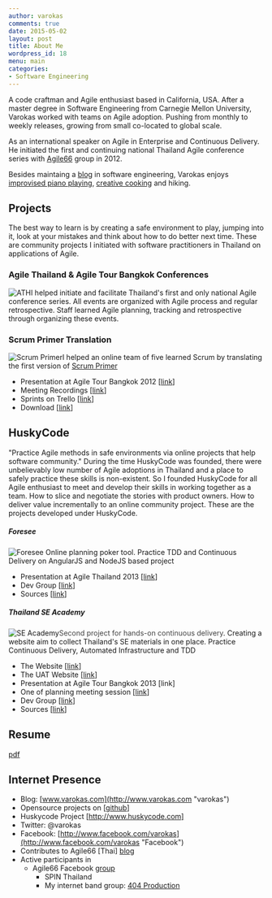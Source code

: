 ```yaml
---
author: varokas
comments: true
date: 2015-05-02
layout: post
title: About Me 
wordpress_id: 18
menu: main
categories:
- Software Engineering
---
```


A code craftman and Agile enthusiast based in California, USA. After a master degree in Software Engineering from Carnegie Mellon University, Varokas worked with teams on Agile adoption. Pushing from monthly to weekly releases, growing from small co-located to global scale. 

As an international speaker on Agile in Enterprise and Continuous Delivery. He initiated the first and continuing national Thailand Agile conference series with [Agile66](http://www.facebook.com/groups/agile66) group in 2012.

Besides maintaing a [blog](http://www.varokas.com/) in software engineering, Varokas enjoys [improvised piano playing](https://soundcloud.com/varokas), [creative cooking](https://www.facebook.com/varokas/media_set?set=a.10151285672213690.525415.709838689&type=3) and hiking.



## Projects
The best way to learn is by creating a safe environment to play, jumping into it, look at your mistakes and think about how to do better next time. These are community projects I initiated with software practitioners in Thailand on applications of Agile.

### Agile Thailand & Agile Tour Bangkok Conferences

![ATH](/images/2014/06/ath2013.jpg)I helped initiate and facilitate Thailand's first and only national Agile conference series. All events are organized with Agile process and regular retrospective. Staff learned Agile planning, tracking and retrospective through organizing these events.

### Scrum Primer Translation

![Scrum Primer](/images/scrum_primer.png)I helped an online team of five learned Scrum by translating the first version of [Scrum Primer](http://www.scrumprimer.org/home)

*   Presentation at Agile Tour Bangkok 2012 [[link](http://www.youtube.com/watch?v=LXRoZ6d_sSw)]
*   Meeting Recordings [[link](http://www.youtube.com/watch?v=wvaZv4BRWTc&list=PL0BB86F3A56D2CCF7)]
*   Sprints on Trello [[link](https://trello.com/b/rvKW0xo1/scrum-primer-translation)]
*   Download [[link](http://www.varokas.com/wp-content/uploads/2014/06/ScrumPrimerThaiTranslation_v08.pdf)]

## HuskyCode

"Practice Agile methods in safe environments via online projects that help software community." During the time HuskyCode was founded, there were unbelievably low number of Agile adoptions in Thailand and a place to safely practice these skills is non-existent. So I founded HuskyCode for all Agile enthusiast to meet and develop their skills in working together as a team. How to slice and negotiate the stories with product owners. How to deliver value incrementally to an online community project. These are the projects developed under HuskyCode.

##### Foresee

![Foresee](/images/2014/06/foresee.png)  Online planning poker tool. Practice TDD and Continuous Delivery on AngularJS and NodeJS based project

*   Presentation at Agile Thailand 2013 [[link](http://www.seacademy.in.th/video/real-agile-huskycode-foresee)]
*   Dev Group [[link](https://www.facebook.com/groups/foreseedev)]
*   Sources [[link](https://github.com/huskycode/foresee)]

##### Thailand SE Academy

![SE Academy](/images/2014/06/seacademy.png)<span style="color: #444444;">Second project for hands-on continuous delivery</span>. Creating a website aim to collect Thailand's SE materials in one place. Practice Continuous Delivery, Automated Infrastructure and TDD

*   The Website [[link](http://www.seacademy.in.th)]
*   The UAT Website [[link](http://uat.seacademy.in.th)]
*   Presentation at Agile Tour Bangkok 2013 [link]
*   One of planning meeting session [[link](https://www.youtube.com/watch?v=9rcSvcj1Cck)]
*   Dev Group [[link](https://github.com/huskycode/thsea)]
*   Sources [[link](https://www.facebook.com/groups/thseacademy/)]

## Resume

[pdf](https://drive.google.com/file/d/0B7n4BTQaWqWnNlZmTVBZbS1PcG8/edit?usp=sharing "Resume")

## Internet Presence

*   Blog: [www.varokas.com](http://www.varokas.com "varokas")
*   Opensource projects on [[github](https://github.com/varokas)]
*   Huskycode Project [http://www.huskycode.com]
*   Twitter: @varokas
*   Facebook: [http://www.facebook.com/varokas](http://www.facebook.com/varokas "Facebook")
*   Contributes to Agile66 [Thai] [blog](http://www.agile66.com "Agile66")
*   Active participants in
    *   Agile66 Facebook [group](https://www.facebook.com/groups/agile66/ "Agile 66 Group")
        *   SPIN Thailand
        *   My internet band group: [404 Production](https://www.facebook.com/404production "404 Production")
        